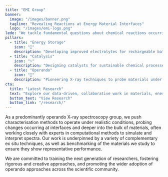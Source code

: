 ```yaml
---
title: "EMI Group"
banner:
  image: "/images/banner.png"
  tagline: "Revealing Reactions at Energy Material Interfaces"
  logo: "/images/emi-logo.png"
lede: "We tackle fundamental questions about chemical reactions occurring at energy material interfaces, developing new techniques to uncover the processes that govern them. Our work is driven by the urgent need for improved materials for energy storage and conversion as part of the Net-Zero transition, including Batteries, Electrocatalysts and Thermocatalysts."
pillars:
  - title: "Energy Storage"
    icon: "🔋"
    description: "Developing improved electrolytes for rechargeable batteries and understanding cathode processes."
  - title: "Catalysis"
    icon: "⚡"
    description: "Designing catalysts for sustainable chemical processes and clean energy production."
  - title: "Operando"
    icon: "🔬"
    description: "Pioneering X-ray techniques to probe materials under realistic operating conditions."
cta:
  title: "Latest Research"
  text: "Explore our data-driven, collaborative work in materials, energy systems, and modeling"
  button_text: "View Research"
  button_link: "/research/"
---
```


As a predominantly operando X-ray spectroscopy group, we push characterisation methods to operate under realistic conditions, probing changes occurring at interfaces and deeper into the bulk of materials, often working closely with experts in computational methods to simulate and interpret spectra. Our work is underpinned by a variety of complementary ex situ techniques, as well as benchmarking of the materials we study to ensure they show representative performance.

We are committed to training the next generation of researchers, fostering rigorous and creative approaches, and promoting the wider adoption of operando approaches across the scientific community.